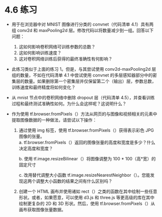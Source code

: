 # 4.6 练习

- 用于在浏览器中对 MNIST 图像进行分类的 convnet（代码清单 4.1）具有两组 conv2d 和 maxPooling2d 层。修改代码以将数量减少到一组。回答以下问题：
  1. 这如何影响卷积网络可训练参数的总数？
  2. 这如何影响训练速度？
  3. 这对卷积网络训练后获得的最终准确性有何影响？
- 此练习类似于上面的练习 1。但是，与其尝试使用 conv2d-maxPooling2d 层组的数量，不如在代码清单 4.1 中尝试使用 convnet 的多层感知器部分中的密集层的数量。如果删除第一个密集层并仅保留第二个（输出）层，参数总数，训练速度和最终精度将如何变化？
- 从 mnist 节点中的卷积网络中删除 dropout 层（代码清单 4.5），并查看训练过程和最终测试准确性如何。为什么会这样呢？这说明什么？
- 作为使用 tf.browser.fromPixels（）方法从网页的与图像和视频相关的元素中提取图像数据的一种做法，请尝试以下操作：

  1. 通过使用 img 标签，使用 tf.browser.fromPixels（）获得表示彩色 JPG 图像的张量。  
     a. tf.browser.fromPixels（）返回的图像张量的高度和宽度是多少？什么决定高度和宽度？

     b. 使用 tf.image.resizeBilinear（）将图像调整为 100 * 100（高*宽）的固定尺寸

     c. 改用替代调整大小函数 tf.image.resizeNearestNeighbor（）。您能发现这两个调整大小函数的结果之间有什么区别吗？

  2. 创建一个 HTML 画布并使用诸如 rect（）之类的函数在其中绘制一些任意形状。或者，如果愿意，可以使用 d3.js 和 three.js 等更高级的库在其中绘制更复杂的 2D 和 3D 形状。然后，使用 tf.browser.fromPixels（）从画布获取图像张量数据。
